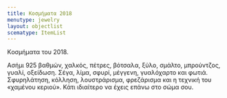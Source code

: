 ```yaml
---
title: Kοσμήματα 2018
menutype: jewelry
layout: objectlist
scematype: ItemList
---
```


Kοσμήματα του 2018.

Ασήμι 925 βαθμών, χαλκός, πέτρες, βότσαλα, ξύλο, σμάλτο, μπρούντζος, γυαλί, οξείδωση.
Σέγα, λίμα, σφυρί, μέγγενη, γυαλόχαρτο και φωτιά.
Σφυρηλάτηση, κόλληση, λουστράρισμα, φρεζάρισμα και η τεχνική του «χαμένου κεριού».
Κάτι ιδιαίτερο να έχεις επάνω στο σώμα σου.
